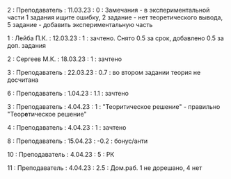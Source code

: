 2 : Преподаватель : 11.03.23 : 0 : Замечания - в экспериментальной части 1 задания ищите ошибку, 2 задание  - нет теоретического вывода, 5 задание - добавить экспериментальную часть

1 : Лейба П.К. : 12.03.23 : 1 : зачтено. Снято 0.5 за срок, добавлено 0.5 за доп. задания

2 : Сергеев М.К. : 18.03.23 : 1 : зачтено

3 : Преподаватель : 22.03.23 : 0.7 : во втором задании теория не досчитана

6 : Преподаватель : 1.04.23 : 1.1 : зачтено

3 : Преподаватель : 4.04.23 : 1 : "Теоритическое решение" - правильно "Теор<b>е</b>тическое решение"

4 : Преподаватель : 4.04.23 : 1 : зачтено

8 : Преподаватель : 15.04.23 : -0.2 : бонус/анти

10 : Преподаватель : 4.04.23 : 5 : РК

11 : Преподаватель : 4.04.23 : 2.5 : Дом.раб. 1 не дорешано, 4 нет
